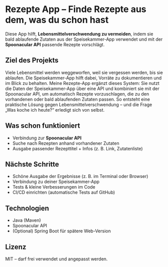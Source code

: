 # Rezepte App – Finde Rezepte aus dem, was du schon hast

Diese App hilft, **Lebensmittelverschwendung zu vermeiden**, indem sie bald ablaufende Zutaten aus der Speisekammer-App verwendet und mit der **Spoonacular API** passende Rezepte vorschlägt.

## Ziel des Projekts
Viele Lebensmittel werden weggeworfen, weil sie vergessen werden, bis sie ablaufen.
Die Speisekammer-App hilft dabei, Vorräte zu dokumentieren und im Blick zu behalten.
Meine Rezepte-App ergänzt dieses System: Sie nutzt die Daten der Speisekammer-App über eine API und kombiniert sie mit der Spoonacular API, um automatisch Rezepte vorzuschlagen, die zu den vorhandenen oder bald ablaufenden Zutaten passen.
So entsteht eine praktische Lösung gegen Lebensmittelverschwendung – und die Frage „Was koche ich heute?“ erledigt sich von selbst.

## Was schon funktioniert
- Verbindung zur **Spoonacular API**
- Suche nach Rezepten anhand vorhandener Zutaten
- Ausgabe passender Rezepttitel + Infos (z. B. Link, Zutatenliste)

## Nächste Schritte
- Schöne Ausgabe der Ergebnisse (z. B. im Terminal oder Browser)
- Verbindung zu deiner Speisekammer-App
- Tests & kleine Verbesserungen im Code
- CI/CD einrichten (automatische Tests auf GitHub)

## Technologien
- Java (Maven)
- Spoonacular API
- (Optional) Spring Boot für spätere Web-Version

## Lizenz
MIT – darf frei verwendet und angepasst werden.
